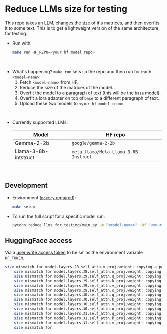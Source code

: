 # Reduce LLMs size for testing

This repo takes an LLM, changes the size of it's matrices, and then overfits it to some text.
This is to get a lightweight version of the same architecture, for testing.

- Run with:
    ```bash
    make run HF_REPO=<your hf model repo>
    ```

<br>

- What's happening? `make run` sets up the repo and then run for each `<model-name>`:
    1. Fetch `<model-name>` from HF.
    2. Reduce the size of the matrices of the model.
    3. Overfit the model to a paragraph of text (this will be the `base` model).
    4. Overfit a lora adapter on top of `base` to a different paragraph of text.
    5. Upload these two models to `<your hf model repo>`.

<br>

- Currently supported LLMs:

    |Model|HF repo|
    |---|---|
    |Gemma-2-2b| `google/gemma-2-2b`|
    |Llama-3-8b-intstruct| `meta-llama/Meta-Llama-3-8B-Instruct`|


<br>

## Development

- Environment ([`poetry` required](https://python-poetry.org/docs/)):
    ```bash
    make setup
    ```

- To run the full script for a specific model run:
    ```bash
    pytohn reduce_llms_for_testing/main.py -m "<model-name>" -hf "<your hf model repo>"
    ```


## HuggingFace access

Via a [user write access token](https://huggingface.co/docs/hub/en/security-tokens) to be set as the environment variable `HF_TOKEN`.



```bash
size mismatch for model.layers.28.self_attn.v_proj.weight: copying a param with shape torch.Size([256, 64]) from checkpoint, the shape in current model is torch.Size([16, 64]).
	size mismatch for model.layers.28.self_attn.o_proj.weight: copying a param with shape torch.Size([64, 512]) from checkpoint, the shape in current model is torch.Size([64, 64]).
	size mismatch for model.layers.29.self_attn.q_proj.weight: copying a param with shape torch.Size([512, 64]) from checkpoint, the shape in current model is torch.Size([64, 64]).
	size mismatch for model.layers.29.self_attn.k_proj.weight: copying a param with shape torch.Size([256, 64]) from checkpoint, the shape in current model is torch.Size([16, 64]).
	size mismatch for model.layers.29.self_attn.v_proj.weight: copying a param with shape torch.Size([256, 64]) from checkpoint, the shape in current model is torch.Size([16, 64]).
	size mismatch for model.layers.29.self_attn.o_proj.weight: copying a param with shape torch.Size([64, 512]) from checkpoint, the shape in current model is torch.Size([64, 64]).
	size mismatch for model.layers.30.self_attn.q_proj.weight: copying a param with shape torch.Size([512, 64]) from checkpoint, the shape in current model is torch.Size([64, 64]).
	size mismatch for model.layers.30.self_attn.k_proj.weight: copying a param with shape torch.Size([256, 64]) from checkpoint, the shape in current model is torch.Size([16, 64]).
	size mismatch for model.layers.30.self_attn.v_proj.weight: copying a param with shape torch.Size([256, 64]) from checkpoint, the shape in current model is torch.Size([16, 64]).
	size mismatch for model.layers.30.self_attn.o_proj.weight: copying a param with shape torch.Size([64, 512]) from checkpoint, the shape in current model is torch.Size([64, 64]).
	size mismatch for model.layers.31.self_attn.q_proj.weight: copying a param with shape torch.Size([512, 64]) from checkpoint, the shape in current model is torch.Size([64, 64]).
	size mismatch for model.layers.31.self_attn.k_proj.weight: copying a param with shape torch.Size([256, 64]) from checkpoint, the shape in current model is torch.Size([16, 64]).
	size mismatch for model.layers.31.self_attn.v_proj.weight: copying a param with shape torch.Size([256, 64]) from checkpoint, the shape in current model is torch.Size([16, 64]).
	size mismatch for
```
